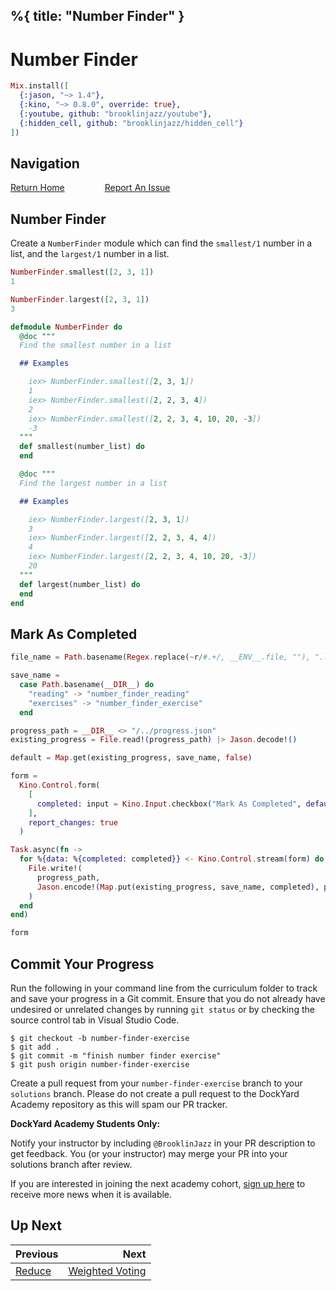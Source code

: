 %{
  title: "Number Finder"
}
---
# Number Finder

```elixir
Mix.install([
  {:jason, "~> 1.4"},
  {:kino, "~> 0.8.0", override: true},
  {:youtube, github: "brooklinjazz/youtube"},
  {:hidden_cell, github: "brooklinjazz/hidden_cell"}
])
```

## Navigation

[Return Home](../start.livemd)<span style="padding: 0 30px"></span>
[Report An Issue](https://github.com/DockYard-Academy/beta_curriculum/issues/new?assignees=&labels=&template=issue.md&title=)

## Number Finder

Create a `NumberFinder` module which can find the `smallest/1` number in a list, and the `largest/1` number in a list.

<!-- livebook:{"force_markdown":true} -->

```elixir
NumberFinder.smallest([2, 3, 1])
1

NumberFinder.largest([2, 3, 1])
3
```

```elixir
defmodule NumberFinder do
  @doc """
  Find the smallest number in a list

  ## Examples

    iex> NumberFinder.smallest([2, 3, 1])
    1
    iex> NumberFinder.smallest([2, 2, 3, 4])
    2
    iex> NumberFinder.smallest([2, 2, 3, 4, 10, 20, -3])
    -3
  """
  def smallest(number_list) do
  end

  @doc """
  Find the largest number in a list

  ## Examples

    iex> NumberFinder.largest([2, 3, 1])
    3
    iex> NumberFinder.largest([2, 2, 3, 4, 4])
    4
    iex> NumberFinder.largest([2, 2, 3, 4, 10, 20, -3])
    20
  """
  def largest(number_list) do
  end
end
```

## Mark As Completed

<!-- livebook:{"attrs":{"source":"file_name = Path.basename(Regex.replace(~r/#.+/, __ENV__.file, \"\"), \".livemd\")\n\nsave_name =\n  case Path.basename(__DIR__) do\n    \"reading\" -> \"number_finder_reading\"\n    \"exercises\" -> \"number_finder_exercise\"\n  end\n\nprogress_path = __DIR__ <> \"/../progress.json\"\nexisting_progress = File.read!(progress_path) |> Jason.decode!()\n\ndefault = Map.get(existing_progress, save_name, false)\n\nform =\n  Kino.Control.form(\n    [\n      completed: input = Kino.Input.checkbox(\"Mark As Completed\", default: default)\n    ],\n    report_changes: true\n  )\n\nTask.async(fn ->\n  for %{data: %{completed: completed}} <- Kino.Control.stream(form) do\n    File.write!(\n      progress_path,\n      Jason.encode!(Map.put(existing_progress, save_name, completed), pretty: true)\n    )\n  end\nend)\n\nform","title":"Track Your Progress"},"chunks":null,"kind":"Elixir.HiddenCell","livebook_object":"smart_cell"} -->

```elixir
file_name = Path.basename(Regex.replace(~r/#.+/, __ENV__.file, ""), ".livemd")

save_name =
  case Path.basename(__DIR__) do
    "reading" -> "number_finder_reading"
    "exercises" -> "number_finder_exercise"
  end

progress_path = __DIR__ <> "/../progress.json"
existing_progress = File.read!(progress_path) |> Jason.decode!()

default = Map.get(existing_progress, save_name, false)

form =
  Kino.Control.form(
    [
      completed: input = Kino.Input.checkbox("Mark As Completed", default: default)
    ],
    report_changes: true
  )

Task.async(fn ->
  for %{data: %{completed: completed}} <- Kino.Control.stream(form) do
    File.write!(
      progress_path,
      Jason.encode!(Map.put(existing_progress, save_name, completed), pretty: true)
    )
  end
end)

form
```

## Commit Your Progress

Run the following in your command line from the curriculum folder to track and save your progress in a Git commit.
Ensure that you do not already have undesired or unrelated changes by running `git status` or by checking the source control tab in Visual Studio Code.

```
$ git checkout -b number-finder-exercise
$ git add .
$ git commit -m "finish number finder exercise"
$ git push origin number-finder-exercise
```

Create a pull request from your `number-finder-exercise` branch to your `solutions` branch.
Please do not create a pull request to the DockYard Academy repository as this will spam our PR tracker.

**DockYard Academy Students Only:**

Notify your instructor by including `@BrooklinJazz` in your PR description to get feedback.
You (or your instructor) may merge your PR into your solutions branch after review.

If you are interested in joining the next academy cohort, [sign up here](https://academy.dockyard.com/) to receive more news when it is available.

## Up Next

| Previous                           | Next                                                   |
| ---------------------------------- | -----------------------------------------------------: |
| [Reduce](../reading/reduce.livemd) | [Weighted Voting](../exercises/weighted_voting.livemd) |

